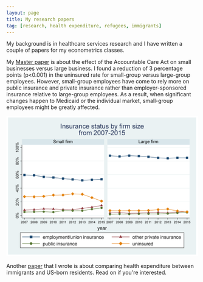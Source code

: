 ```yaml
---
layout: page
title: My research papers
tag: [research, health expenditure, refugees, immigrants]
---
```


My background is in healthcare services research and I have written a couple of papers for my econometrics classes.

My [Master paper](/_data/ACA_Small_group_and_large_group.docx) is about the effect of the Accountable Care Act on small businesses versus large business. I found a reduction of 3 percentage points (p<0.001) in the uninsured rate for small-group versus large-group employees. However, small-group employees have come to rely more on public insurance and private insurance rather than employer-sponsored insurance relative to large-group employees. As a result, when significant changes happen to Medicaid or the individual market, small-group employees might be greatly affected.

![Reduction in uninsured rate post-ACA](/img/mp_result.png)





Another [paper](/_data/health_expenditure.pdf) that I wrote is about comparing health expenditure between immigrants and US-born residents. Read on if you're interested.
